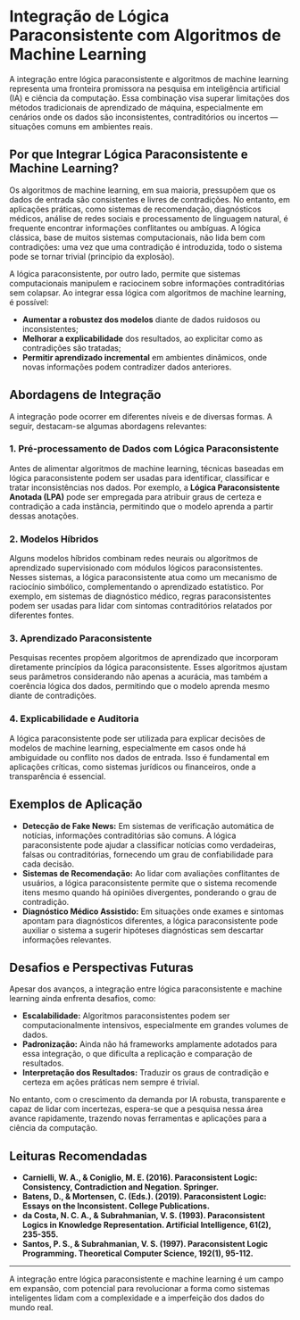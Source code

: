 # Integração de Lógica Paraconsistente com Algoritmos de Machine Learning

A integração entre lógica paraconsistente e algoritmos de machine learning representa uma fronteira promissora na pesquisa em inteligência artificial (IA) e ciência da computação. Essa combinação visa superar limitações dos métodos tradicionais de aprendizado de máquina, especialmente em cenários onde os dados são inconsistentes, contraditórios ou incertos — situações comuns em ambientes reais.

## Por que Integrar Lógica Paraconsistente e Machine Learning?

Os algoritmos de machine learning, em sua maioria, pressupõem que os dados de entrada são consistentes e livres de contradições. No entanto, em aplicações práticas, como sistemas de recomendação, diagnósticos médicos, análise de redes sociais e processamento de linguagem natural, é frequente encontrar informações conflitantes ou ambíguas. A lógica clássica, base de muitos sistemas computacionais, não lida bem com contradições: uma vez que uma contradição é introduzida, todo o sistema pode se tornar trivial (princípio da explosão).

A lógica paraconsistente, por outro lado, permite que sistemas computacionais manipulem e raciocinem sobre informações contraditórias sem colapsar. Ao integrar essa lógica com algoritmos de machine learning, é possível:

- **Aumentar a robustez dos modelos** diante de dados ruidosos ou inconsistentes;
- **Melhorar a explicabilidade** dos resultados, ao explicitar como as contradições são tratadas;
- **Permitir aprendizado incremental** em ambientes dinâmicos, onde novas informações podem contradizer dados anteriores.

## Abordagens de Integração

A integração pode ocorrer em diferentes níveis e de diversas formas. A seguir, destacam-se algumas abordagens relevantes:

### 1. Pré-processamento de Dados com Lógica Paraconsistente

Antes de alimentar algoritmos de machine learning, técnicas baseadas em lógica paraconsistente podem ser usadas para identificar, classificar e tratar inconsistências nos dados. Por exemplo, a **Lógica Paraconsistente Anotada (LPA)** pode ser empregada para atribuir graus de certeza e contradição a cada instância, permitindo que o modelo aprenda a partir dessas anotações.

### 2. Modelos Híbridos

Alguns modelos híbridos combinam redes neurais ou algoritmos de aprendizado supervisionado com módulos lógicos paraconsistentes. Nesses sistemas, a lógica paraconsistente atua como um mecanismo de raciocínio simbólico, complementando o aprendizado estatístico. Por exemplo, em sistemas de diagnóstico médico, regras paraconsistentes podem ser usadas para lidar com sintomas contraditórios relatados por diferentes fontes.

### 3. Aprendizado Paraconsistente

Pesquisas recentes propõem algoritmos de aprendizado que incorporam diretamente princípios da lógica paraconsistente. Esses algoritmos ajustam seus parâmetros considerando não apenas a acurácia, mas também a coerência lógica dos dados, permitindo que o modelo aprenda mesmo diante de contradições.

### 4. Explicabilidade e Auditoria

A lógica paraconsistente pode ser utilizada para explicar decisões de modelos de machine learning, especialmente em casos onde há ambiguidade ou conflito nos dados de entrada. Isso é fundamental em aplicações críticas, como sistemas jurídicos ou financeiros, onde a transparência é essencial.

## Exemplos de Aplicação

- **Detecção de Fake News:** Em sistemas de verificação automática de notícias, informações contraditórias são comuns. A lógica paraconsistente pode ajudar a classificar notícias como verdadeiras, falsas ou contraditórias, fornecendo um grau de confiabilidade para cada decisão.
- **Sistemas de Recomendação:** Ao lidar com avaliações conflitantes de usuários, a lógica paraconsistente permite que o sistema recomende itens mesmo quando há opiniões divergentes, ponderando o grau de contradição.
- **Diagnóstico Médico Assistido:** Em situações onde exames e sintomas apontam para diagnósticos diferentes, a lógica paraconsistente pode auxiliar o sistema a sugerir hipóteses diagnósticas sem descartar informações relevantes.

## Desafios e Perspectivas Futuras

Apesar dos avanços, a integração entre lógica paraconsistente e machine learning ainda enfrenta desafios, como:

- **Escalabilidade:** Algoritmos paraconsistentes podem ser computacionalmente intensivos, especialmente em grandes volumes de dados.
- **Padronização:** Ainda não há frameworks amplamente adotados para essa integração, o que dificulta a replicação e comparação de resultados.
- **Interpretação dos Resultados:** Traduzir os graus de contradição e certeza em ações práticas nem sempre é trivial.

No entanto, com o crescimento da demanda por IA robusta, transparente e capaz de lidar com incertezas, espera-se que a pesquisa nessa área avance rapidamente, trazendo novas ferramentas e aplicações para a ciência da computação.

## Leituras Recomendadas

- **Carnielli, W. A., & Coniglio, M. E. (2016). Paraconsistent Logic: Consistency, Contradiction and Negation. Springer.**
- **Batens, D., & Mortensen, C. (Eds.). (2019). Paraconsistent Logic: Essays on the Inconsistent. College Publications.**
- **da Costa, N. C. A., & Subrahmanian, V. S. (1993). Paraconsistent Logics in Knowledge Representation. Artificial Intelligence, 61(2), 235-355.**
- **Santos, P. S., & Subrahmanian, V. S. (1997). Paraconsistent Logic Programming. Theoretical Computer Science, 192(1), 95-112.**

---

A integração entre lógica paraconsistente e machine learning é um campo em expansão, com potencial para revolucionar a forma como sistemas inteligentes lidam com a complexidade e a imperfeição dos dados do mundo real.